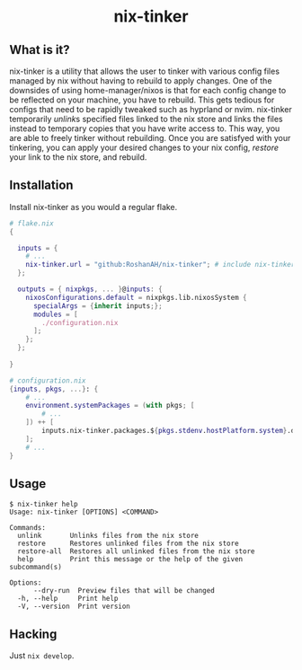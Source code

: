 <h1 align="center">nix-tinker</h1>

## What is it?

nix-tinker is a utility that allows the user to tinker with various config files managed by nix without having to rebuild to apply changes. 
One of the downsides of using home-manager/nixos is that for each config change to be reflected on your machine, you have to rebuild. 
This gets tedious for configs that need to be rapidly tweaked such as hyprland or nvim.
nix-tinker temporarily *unlink*s specified files linked to the nix store and links the files instead to temporary copies that you have write access to.
This way, you are able to freely tinker without rebuilding.
Once you are satisfyed with your tinkering, you can apply your desired changes to your nix config, *restore* your link to the nix store, and rebuild.

## Installation

Install nix-tinker as you would a regular flake.

```nix
# flake.nix
{

  inputs = {
    # ...
    nix-tinker.url = "github:RoshanAH/nix-tinker"; # include nix-tinker as an input
  };

  outputs = { nixpkgs, ... }@inputs: {
    nixosConfigurations.default = nixpkgs.lib.nixosSystem {
      specialArgs = {inherit inputs;};
      modules = [
        ./configuration.nix
      ];
    };
  };
  
}
```
```nix
# configuration.nix
{inputs, pkgs, ...}: {
    # ...
    environment.systemPackages = (with pkgs; [
        # ...
    ]) ++ [
        inputs.nix-tinker.packages.${pkgs.stdenv.hostPlatform.system}.default
    ]; 
    # ...
}

```

## Usage

```
$ nix-tinker help
Usage: nix-tinker [OPTIONS] <COMMAND>

Commands:
  unlink       Unlinks files from the nix store
  restore      Restores unlinked files from the nix store
  restore-all  Restores all unlinked files from the nix store
  help         Print this message or the help of the given subcommand(s)

Options:
      --dry-run  Preview files that will be changed
  -h, --help     Print help
  -V, --version  Print version
```

## Hacking

Just `nix develop`.
